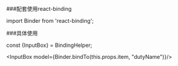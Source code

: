 ###配套使用react-binding

import Binder from 'react-binding';

###具体使用

const {InputBox} = BindingHelper;

<InputBox model={Binder.bindTo(this.props.item, "dutyName")}/>
